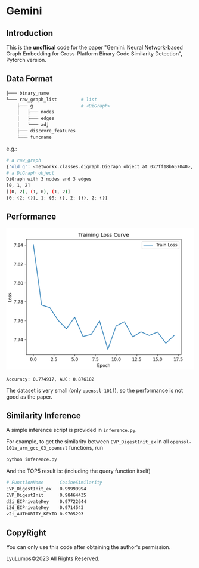 # Gemini

## Introduction

This is the **unoffical** code for the paper "Gemini: Neural Network-based Graph Embedding for Cross-Platform Binary Code Similarity Detection", Pytorch version.



## Data Format

```bash
├─── binary_name
└─── raw_graph_list         # list
    ├─── g                  # <DiGraph>
    │   ├─── nodes
    │   ├─── edges
    │   └─── adj 
    ├─── discovre_features
    └─── funcname           
```

e.g.:

```bash
# a raw_graph
{'old_g': <networkx.classes.digraph.DiGraph object at 0x7ff18b657040>, 'discovre_features': [2, 3, 3, 0, 3, 3, 4, 36, 0.0, ['h', 'h'], [4294967295, 4294967295, 3066169, 1, 16]], 'g': <networkx.classes.digraph.DiGraph object at 0x7ff18af3a0e0>, 'funcname': 'check_end'}
# a DiGraph object
DiGraph with 3 nodes and 3 edges
[0, 1, 2]
[(0, 2), (1, 0), (1, 2)]
{0: {2: {}}, 1: {0: {}, 2: {}}, 2: {}}
```

## Performance

![](loss_curve.png)

```
Accuracy: 0.774917, AUC: 0.876182
```

The dataset is very small (only `openssl-101f`), so the performance is not good as the paper.

## Similarity Inference

A simple inference script is provided in `inference.py`. 

For example, to get the similarity between `EVP_DigestInit_ex` in all `openssl-101a_arm_gcc_O3_openssl` functions, run

```bash
python inference.py 
```

And the TOP5 result is: (including the query function itself)

```bash
# FunctionName      CosineSimilarity
EVP_DigestInit_ex   0.99999994
EVP_DigestInit      0.98464435
d2i_ECPrivateKey    0.97722644
i2d_ECPrivateKey    0.9714543
v2i_AUTHORITY_KEYID 0.9705293
``` 


## CopyRight

You can only use this code after obtaining the author's permission.

LyuLumos©2023 All Rights Reserved.


